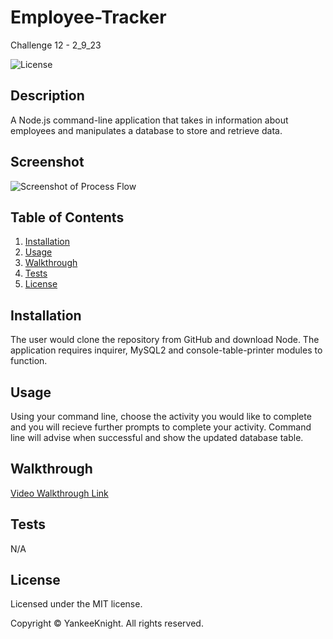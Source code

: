 # Employee-Tracker
Challenge 12 - 2_9_23

![License](https://img.shields.io/badge/license-MIT-blue.svg)

## Description
A Node.js command-line application that takes in information about employees and manipulates a database to store and retrieve data.

## Screenshot
![Screenshot of Process Flow](./assets/images/screenshot.png)

## Table of Contents
1. [Installation](#installation)
2. [Usage](#usage)
3. [Walkthrough](#walkthrough)
4. [Tests](#tests)
5. [License](#license)

## Installation
The user would clone the repository from GitHub and download Node. The application requires inquirer, MySQL2 and console-table-printer modules to function.

## Usage
Using your command line, choose the activity you would like to complete and you will recieve further prompts to complete your activity. Command line will advise when successful and show the updated database table.

## Walkthrough
[Video Walkthrough Link](https://drive.google.com/file/d/14a8OyqrL1yTz0lcOzibFEf7nHMMMiOzc/view?usp=share_link)

## Tests
N/A

## License

Licensed under the MIT license.

Copyright © YankeeKnight. All rights reserved.